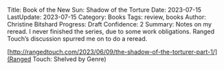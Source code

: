 Title: Book of the New Sun: Shadow of the Torture
Date: 2023-07-15
LastUpdate: 2023-07-15
Category: Books
Tags: review, books
Author: Christine Bitshard
Progress: Draft
Confidence: 2
Summary: Notes on my reread.  I never finished the series, due to some work obligations.  Ranged Touch’s discussion spurred me on to do a reread.

[http://rangedtouch.com/2023/06/09/the-shadow-of-the-torturer-part-1/](Ranged Touch: Shelved by Genre)